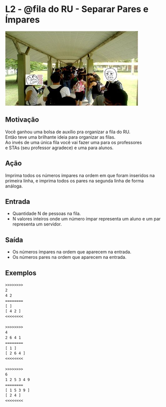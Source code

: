 # L2 - @fila do RU - Separar Pares e Ímpares

![_](cover.jpg)

[](solver.cpp)

## Motivação

Você ganhou uma bolsa de auxílio pra organizar a fila do RU.  
Então teve uma brilhante ideia para organizar as filas.  
Ao invés de uma única fila você vai fazer uma para os professores  
e STAs (seu professor agradece) e uma para alunos.

## Ação

Imprima todos os números ímpares na ordem em que foram inseridos na primeira linha, e imprima todos os pares na segunda linha de forma análoga.

## Entrada

* Quantidade N de pessoas na fila.
* N valores inteiros onde um número ímpar representa um aluno e um par representa um servidor.  

## Saída

* Os números ímpares na ordem que aparecem na entrada.
* Os números pares na ordem que aparecem na entrada.

## Exemplos

``` txt
>>>>>>>>
2
4 2
========
[ ]
[ 4 2 ]
<<<<<<<<

>>>>>>>>
4
2 6 4 1
========
[ 1 ]
[ 2 6 4 ]
<<<<<<<<

>>>>>>>>
6
1 2 5 3 4 9
========
[ 1 5 3 9 ]
[ 2 4 ]
<<<<<<<<
```
